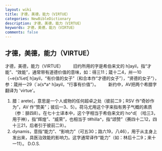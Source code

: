 ```yaml
---
layout: wiki
title: 才德，美德，能力（VIRTUE）
categories: NewBibleDictionary
description: 才德，美德，能力（VIRTUE）
keywords: 才德，美德，能力（VIRTUE）
comments: false
---
```


## 才德，美德，能力（VIRTUE）



才德，美德，能力（VIRTUE）
　　旧约所用的字是希伯来文的 h]ayil，指“才能”、“效能”，通常带有道德价值的意味，如：得三11；箴十二4，卅一10（~e{s%et[ h]ayil，“有价值的女子”〔和合本作“才德的女子”〕，“贤德的女子”），参：箴卅一29（`a{s*a^ h]ayil，“行事有价值”）。
　　新约中，AV把两个希腊字翻译为 'virtue'。
1. 腊：arete{，意思是一个人或物的任何超卓之处（彼前二9；RSV 作“奇妙作为”，AV 作“赞美”；彼后一3、5）。荷马尤用这个字来指有男子气概的素质（参：腓四8）。在七十士译本中，这个字相当于希伯来文的 ho^d[ （哈三3，用于神），指“辉煌”、“威荣”，也相当于 t#hilla^，指“颂赞”（赛四十二12，四十三21，后者引于彼前二9）。
2. dynamis，意指“能力”、“影响力”（可五30；路六19，八46），用于从主身上发出来，具医治效能的影响力。这字通常译作“能力”（如：林后十二9；来十一11）。
D.O.S.




